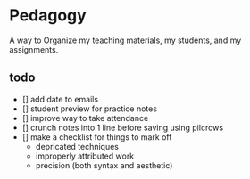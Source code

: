 # Pedagogy
A way to Organize my teaching materials, my students, and my assignments.

## todo
- [] add date to emails
- [] student preview for practice notes
- [] improve way to take attendance
- [] crunch notes into 1 line before saving using pilcrows
- [] make a checklist for things to mark off
  - depricated techniques
  - improperly attributed work
  - precision (both syntax and aesthetic)
